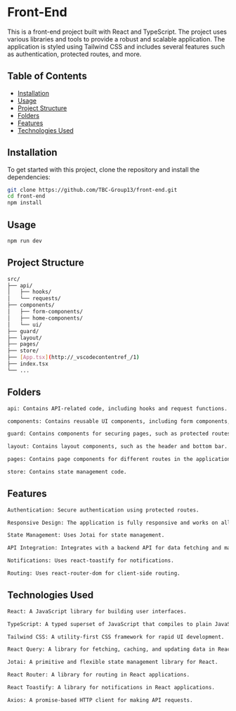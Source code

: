 # Front-End

This is a front-end project built with React and TypeScript. The project uses various libraries and tools to provide a robust and scalable application. The application is styled using Tailwind CSS and includes several features such as authentication, protected routes, and more.

## Table of Contents

- [Installation](#installation)
- [Usage](#usage)
- [Project Structure](#project-structure)
- [Folders](#folders)
- [Features](#features)
- [Technologies Used](#technologies-used)

## Installation

To get started with this project, clone the repository and install the dependencies:

```bash
git clone https://github.com/TBC-Group13/front-end.git
cd front-end
npm install
```

## Usage

```bash
npm run dev
```

## Project Structure

```bash
src/
├── api/
│   ├── hooks/
│   └── requests/
├── components/
│   ├── form-components/
│   ├── home-components/
│   └── ui/
├── guard/
├── layout/
├── pages/
├── store/
├── [App.tsx](http://_vscodecontentref_/1)
├── index.tsx
└── ...
```

## Folders

```bash
api: Contains API-related code, including hooks and request functions.

components: Contains reusable UI components, including form components, home components, and UI components for ShadCN.

guard: Contains components for securing pages, such as protected routes.

layout: Contains layout components, such as the header and bottom bar.

pages: Contains page components for different routes in the application.

store: Contains state management code.
```

## Features

```bash
Authentication: Secure authentication using protected routes.

Responsive Design: The application is fully responsive and works on all devices.

State Management: Uses Jotai for state management.

API Integration: Integrates with a backend API for data fetching and manipulation.

Notifications: Uses react-toastify for notifications.

Routing: Uses react-router-dom for client-side routing.
```

## Technologies Used

```bash
React: A JavaScript library for building user interfaces.

TypeScript: A typed superset of JavaScript that compiles to plain JavaScript.

Tailwind CSS: A utility-first CSS framework for rapid UI development.

React Query: A library for fetching, caching, and updating data in React applications.

Jotai: A primitive and flexible state management library for React.

React Router: A library for routing in React applications.

React Toastify: A library for notifications in React applications.

Axios: A promise-based HTTP client for making API requests.
```
